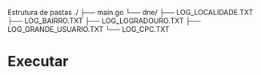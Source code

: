  Estrutura de pastas
./
├── main.go
└── dne/
    ├── LOG_LOCALIDADE.TXT
    ├── LOG_BAIRRO.TXT
    ├── LOG_LOGRADOURO.TXT
    ├── LOG_GRANDE_USUARIO.TXT
    └── LOG_CPC.TXT

# Executar